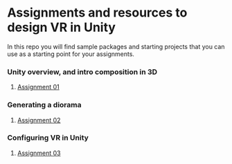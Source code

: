 # Assignments and resources to design VR in Unity

In this repo you will find sample packages and starting projects that you can use as a starting point for your assignments.

### Unity overview, and intro composition in 3D
1. [Assignment 01](https://github.com/VRclass/fall-2020/assignments/edit/master/Assignment_01)


### Generating a diorama
1. [Assignment 02](#)

### Configuring VR in Unity
1. [Assignment 03](#)

